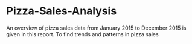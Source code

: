 # Pizza-Sales-Analysis
An overview of pizza sales data from January 2015 to December 2015 is given in this report. To find trends and patterns in pizza sales
